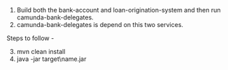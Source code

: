 1. Build both the bank-account and loan-origination-system and then run camunda-bank-delegates.
2. camunda-bank-delegates is depend on this two services.

Steps to follow -

3.  mvn clean install
4.  java -jar target\name.jar
